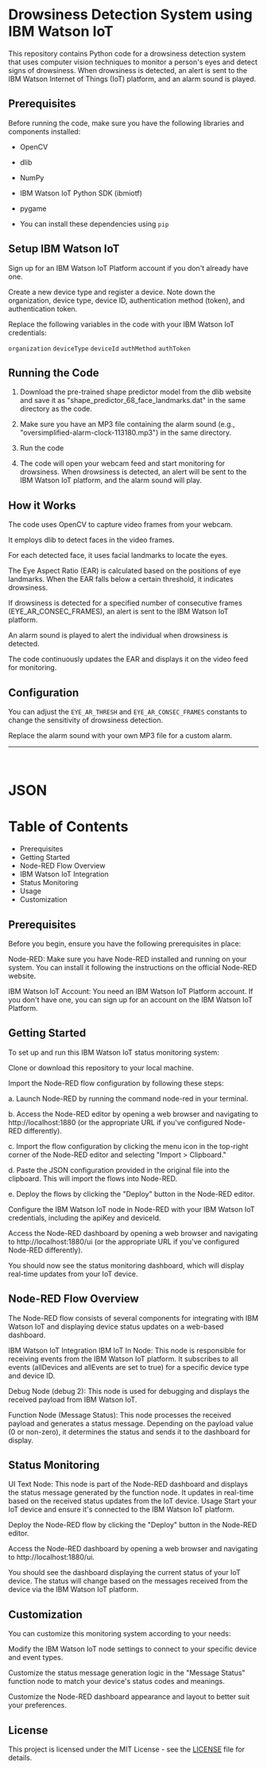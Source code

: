 # Drowsiness Detection System using IBM Watson IoT
This repository contains Python code for a drowsiness detection system that uses computer vision techniques to monitor a person's eyes and detect signs of drowsiness. When drowsiness is detected, an alert is sent to the IBM Watson Internet of Things (IoT) platform, and an alarm sound is played.

## Prerequisites
Before running the code, make sure you have the following libraries and components installed:

- OpenCV
- dlib
- NumPy
- IBM Watson IoT Python SDK (ibmiotf)
- pygame
  
- You can install these dependencies using `pip`

## Setup IBM Watson IoT
Sign up for an IBM Watson IoT Platform account if you don't already have one.

Create a new device type and register a device. Note down the organization, device type, device ID, authentication method (token), and authentication token.

Replace the following variables in the code with your IBM Watson IoT credentials:

`organization`
`deviceType`
`deviceId`
`authMethod`
`authToken`

## Running the Code
1. Download the pre-trained shape predictor model from the dlib website and save it as "shape_predictor_68_face_landmarks.dat" in the same directory as the code.

2. Make sure you have an MP3 file containing the alarm sound (e.g., "oversimplified-alarm-clock-113180.mp3") in the same directory.

3. Run the code

4. The code will open your webcam feed and start monitoring for drowsiness. When drowsiness is detected, an alert will be sent to the IBM Watson IoT platform, and the alarm sound will play.

## How it Works
The code uses OpenCV to capture video frames from your webcam.

It employs dlib to detect faces in the video frames.

For each detected face, it uses facial landmarks to locate the eyes.

The Eye Aspect Ratio (EAR) is calculated based on the positions of eye landmarks. When the EAR falls below a certain threshold, it indicates drowsiness.

If drowsiness is detected for a specified number of consecutive frames (EYE_AR_CONSEC_FRAMES), an alert is sent to the IBM Watson IoT platform.

An alarm sound is played to alert the individual when drowsiness is detected.

The code continuously updates the EAR and displays it on the video feed for monitoring.

## Configuration
You can adjust the `EYE_AR_THRESH` and `EYE_AR_CONSEC_FRAMES` constants to change the sensitivity of drowsiness detection.

Replace the alarm sound with your own MP3 file for a custom alarm.
<br> <hr> <br>

# JSON

# Table of Contents
- Prerequisites
- Getting Started
- Node-RED Flow Overview
- IBM Watson IoT Integration
- Status Monitoring
- Usage
- Customization

## Prerequisites
Before you begin, ensure you have the following prerequisites in place:

Node-RED: Make sure you have Node-RED installed and running on your system. You can install it following the instructions on the official Node-RED website.

IBM Watson IoT Account: You need an IBM Watson IoT Platform account. If you don't have one, you can sign up for an account on the IBM Watson IoT Platform.

## Getting Started
To set up and run this IBM Watson IoT status monitoring system:

Clone or download this repository to your local machine.

Import the Node-RED flow configuration by following these steps:

a. Launch Node-RED by running the command node-red in your terminal.

b. Access the Node-RED editor by opening a web browser and navigating to http://localhost:1880 (or the appropriate URL if you've configured Node-RED differently).

c. Import the flow configuration by clicking the menu icon in the top-right corner of the Node-RED editor and selecting "Import > Clipboard."

d. Paste the JSON configuration provided in the original file into the clipboard. This will import the flows into Node-RED.

e. Deploy the flows by clicking the "Deploy" button in the Node-RED editor.

Configure the IBM Watson IoT node in Node-RED with your IBM Watson IoT credentials, including the apiKey and deviceId.

Access the Node-RED dashboard by opening a web browser and navigating to http://localhost:1880/ui (or the appropriate URL if you've configured Node-RED differently).

You should now see the status monitoring dashboard, which will display real-time updates from your IoT device.

## Node-RED Flow Overview
The Node-RED flow consists of several components for integrating with IBM Watson IoT and displaying device status updates on a web-based dashboard.

IBM Watson IoT Integration
IBM IoT In Node: This node is responsible for receiving events from the IBM Watson IoT platform. It subscribes to all events (allDevices and allEvents are set to true) for a specific device type and device ID.

Debug Node (debug 2): This node is used for debugging and displays the received payload from IBM Watson IoT.

Function Node (Message Status): This node processes the received payload and generates a status message. Depending on the payload value (0 or non-zero), it determines the status and sends it to the dashboard for display.

## Status Monitoring
UI Text Node: This node is part of the Node-RED dashboard and displays the status message generated by the function node. It updates in real-time based on the received status updates from the IoT device.
Usage
Start your IoT device and ensure it's connected to the IBM Watson IoT platform.

Deploy the Node-RED flow by clicking the "Deploy" button in the Node-RED editor.

Access the Node-RED dashboard by opening a web browser and navigating to http://localhost:1880/ui.

You should see the dashboard displaying the current status of your IoT device. The status will change based on the messages received from the device via the IBM Watson IoT platform.

## Customization
You can customize this monitoring system according to your needs:

Modify the IBM Watson IoT node settings to connect to your specific device and event types.

Customize the status message generation logic in the "Message Status" function node to match your device's status codes and meanings.

Customize the Node-RED dashboard appearance and layout to better suit your preferences.


## License
This project is licensed under the MIT License - see the [LICENSE](LICENSE) file for details.

